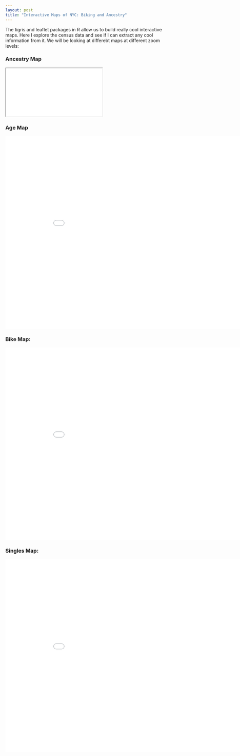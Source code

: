 ```yaml
---
layout: post
title: "Interactive Maps of NYC: Biking and Ancestry"
---
```


The tigris and leaflet packages in R allow us to build really cool interactive maps. Here I explore the census data and see if I can extract any cool information from it. We will be looking at differebt maps at different zoom levels:

### Ancestry Map
<iframe src="//rstudio-pubs-static.s3.amazonaws.com/153761_476a1405f73f4c26a2fc6e5a4ede0384.html
width: 900px; height: 600px"></iframe>

### Age Map
<iframe src="//rstudio-pubs-static.s3.amazonaws.com/152755_ef67c4b0944848e89728bb212e1d42f8.html"
style="border: none; width: 900px; height: 600px" align=middle></iframe>

### Bike Map:
<iframe src="//rstudio-pubs-static.s3.amazonaws.com/152920_0ffa3665f0634e068be54d1079983c24.html"
style="border: none; width: 900px; height: 600px"></iframe>

### Singles Map:
<iframe src="//rstudio-pubs-static.s3.amazonaws.com/153617_cb1e43d9f2a04dc4a479665a836105ca.html"
style="border: none; width: 900px; height: 600px"></iframe>
